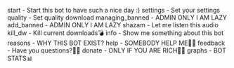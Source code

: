start - Start this bot to have such a nice day :)
settings - Set your settings
quality - Set quality download
managing_banned - ADMIN ONLY I AM LAZY
add_banned - ADMIN ONLY I AM LAZY
shazam - Let me listen this audio
kill_dw - Kill current downloads💣
info - Show me something about this bot
reasons - WHY THIS BOT EXIST?
help - SOMEBODY HELP ME👨‍🚒
feedback - Have you questions?🙋‍♂️
donate - ONLY IF YOU ARE RICH🥺💸
graphs - BOT STATS📊